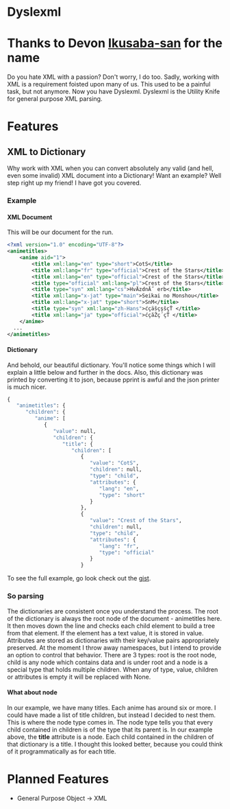 # Dyslexml
# Thanks to Devon [Ikusaba-san](https://github.com/Ikusaba-san) for the name
Do you hate XML with a passion? Don't worry, I do too. Sadly, working with XML is a requirement foisted upon many of us.
This used to be a painful task, but not anymore. Now you have Dyslexml. Dyslexml is the Utility Knife for general purpose XML parsing.

# Features
## XML to Dictionary
Why work with XML when you can convert absolutely any valid (and hell, even some invalid) XML document into a Dictionary!
Want an example? Well step right up my friend! I have got you covered.
### Example
#### XML Document
This will be our document for the run.
```xml
<?xml version="1.0" encoding="UTF-8"?>
<animetitles>
	<anime aid="1">
		<title xml:lang="en" type="short">CotS</title>
		<title xml:lang="fr" type="official">Crest of the Stars</title>
		<title xml:lang="en" type="official">Crest of the Stars</title>
		<title type="official" xml:lang="pl">Crest of the Stars</title>
		<title type="syn" xml:lang="cs">HvÄzdnĂ˝ erb</title>
		<title xml:lang="x-jat" type="main">Seikai no Monshou</title>
		<title xml:lang="x-jat" type="short">SnM</title>
		<title type="syn" xml:lang="zh-Hans">ćçäšçşšçŤ </title>
		<title xml:lang="ja" type="official">ćçăŽç´çŤ </title>
	</anime>
  ...
</animetitles>
```
#### Dictionary
And behold, our beautiful dictionary. You'll notice some things which I will explain a little below and further in the docs.
Also, this dictionary was printed by converting it to json, because pprint is awful and the json printer is much nicer.
```python
{
   "animetitles": {
      "children": {
         "anime": [
            {
               "value": null,
               "children": {
                  "title": {
                     "children": [
                        {
                           "value": "CotS",
                           "children": null,
                           "type": "child",
                           "attributes": {
                              "lang": "en",
                              "type": "short"
                           }
                        },
                        {
                           "value": "Crest of the Stars",
                           "children": null,
                           "type": "child",
                           "attributes": {
                              "lang": "fr",
                              "type": "official"
                           }
                        }
```
To see the full example, go look check out the [gist](https://gist.github.com/ccubed/781dafce4c4d17474cf31a39eff29b9a).
### So parsing
The dictionaries are consistent once you understand the process. The root of the dictionary is always the root node of the document - animetitles here.
It then moves down the line and checks each child element to build a tree from that element. If the element has a text value, it is stored in value.
Attributes are stored as dictionaries with their key/value pairs appropriately preserved. At the moment I throw away namespaces, but I intend to provide an option to control that behavior.
There are 3 types: root is the root node, child is any node which contains data and is under root and a node is a special type that holds multiple children.
When any of type, value, children or attributes is empty it will be replaced with None.
#### What about node
In our example, we have many titles. Each anime has around six or more. I could have made a list of title children, but instead I decided to nest them.
This is where the node type comes in. The node type tells you that every child contained in children is of the type that its parent is.
In our example above, the **title** attribute is a node. Each child contained in the children of that dictionary is a title.
I thought this looked better, because you could think of it programmatically as for each title.
# Planned Features
* General Purpose Object -> XML
